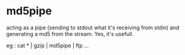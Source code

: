 md5pipe
=======

acting as a pipe (sending to stdout what it's receiving from stdin) and generating a md5 from the stream.
Yes, it's usefull.

eg : cat * | gzip | md5pipe | ftp ...
